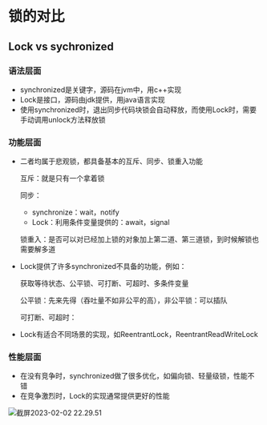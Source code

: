 # 锁的对比



## Lock vs sychronized



### 语法层面

- synchronized是关键字，源码在jvm中，用c++实现
- Lock是接口，源码由jdk提供，用java语言实现
- 使用synchronized时，退出同步代码块锁会自动释放，而使用Lock时，需要手动调用unlock方法释放锁



### 功能层面

- 二者均属于悲观锁，都具备基本的互斥、同步、锁重入功能

  互斥：就是只有一个拿着锁

  同步：

  - synchronize：wait，notify
  - Lock：利用条件变量提供的：await，signal

  锁重入：是否可以对已经加上锁的对象加上第二道、第三道锁，到时候解锁也需要解多道

- Lock提供了许多synchronized不具备的功能，例如：

  获取等待状态、公平锁、可打断、可超时、多条件变量

  公平锁：先来先得（吞吐量不如非公平的高），非公平锁：可以插队

  可打断、可超时：

- Lock有适合不同场景的实现，如ReentrantLock，ReentrantReadWriteLock




### 性能层面

- 在没有竞争时，synchronized做了很多优化，如偏向锁、轻量级锁，性能不错
- 在竞争激烈时，Lock的实现通常提供更好的性能



 ![截屏2023-02-02 22.29.51](https://xingqiu-tuchuang-1256524210.cos.ap-shanghai.myqcloud.com/3978/%E6%88%AA%E5%B1%8F2023-02-02%2022.29.51.png)





